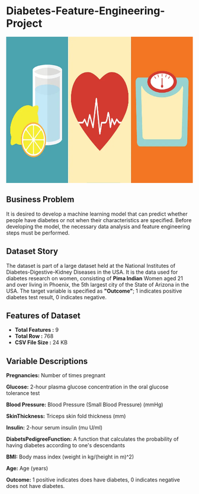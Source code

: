 # Diabetes-Feature-Engineering-Project

<img src = "images/diabetes.png" style = "width:940px; height:395px"/> 

## Business Problem

It is desired to develop a machine learning model that can predict whether people have diabetes or not when their characteristics are specified. Before developing the model, the necessary data analysis and feature engineering steps must be performed.

## Dataset Story

The dataset is part of a large dataset held at the National Institutes of Diabetes-Digestive-Kidney Diseases in the USA. It is the data used for diabetes research on women, consisting of **Pima Indian** Women aged 21 and over living in Phoenix, the 5th largest city of the State of Arizona in the USA. The target variable is specified as **"Outcome"**; 1 indicates positive diabetes test result, 0 indicates negative.

## Features of Dataset

- **Total Features :** 9
- **Total Row :** 768
- **CSV File Size :** 24 KB

## Variable Descriptions

**Pregnancies:** Number of times pregnant

**Glucose:**	2-hour plasma glucose concentration in the oral glucose tolerance test

**Blood Pressure:**	Blood Pressure (Small Blood Pressure) (mmHg)

**SkinThickness:**	Triceps skin fold thickness (mm)

**Insulin:**	2-hour serum insulin (mu U/ml)

**DiabetsPedigreeFunction:**	A function that calculates the probability of having diabetes according to one's descendants

**BMI:** Body mass index (weight in kg/(height in m)^2)

**Age:**	Age (years)

**Outcome:**	1 positive indicates does have diabetes, 0 indicates negative does not have diabetes.
